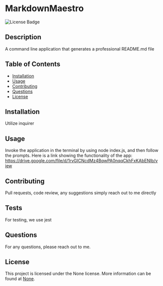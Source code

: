 # MarkdownMaestro

![License Badge](https://img.shields.io/badge/license-None-blue.svg)

## Description

A command line application that generates a professional README.md file

## Table of Contents

- [Installation](#installation)
- [Usage](#usage)
- [Contributing](#contributing)
- [Questions](#questions)
- [License](#license)

## Installation

Utilize inquirer

## Usage

Invoke the application in the terminal by using node index.js, and then follow the prompts.
Here is a link showing the functionality of the app: https://drive.google.com/file/d/1rvGICNcdMz4BqwPA0nqqCkhFxKAbENIb/view

## Contributing

Pull requests, code review, any suggestions simply reach out to me directly

## Tests

For testing, we use jest

## Questions

For any questions, please reach out to me.

## License

This project is licensed under the None license. More information can be found at [None](https://opensource.org/licenses/None).
